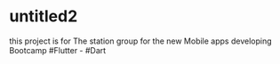 # untitled2

this project is for The station group for the new Mobile apps developing  Bootcamp 
#Flutter - #Dart
